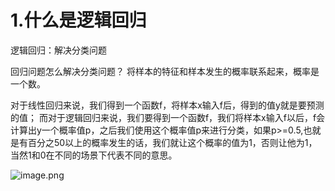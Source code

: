 # 1.什么是逻辑回归

逻辑回归：解决分类问题

回归问题怎么解决分类问题？
将样本的特征和样本发生的概率联系起来，概率是一个数。

对于线性回归来说，我们得到一个函数f，将样本x输入f后，得到的值y就是要预测的值；
而对于逻辑回归来说，我们要得到一个函数f，我们将样本x输入f以后，f会计算出y一个概率值p，之后我们使用这个概率值p来进行分类，如果p>=0.5,也就是有百分之50以上的概率发生的话，我们就让这个概率的值为1，否则让他为1，当然1和0在不同的场景下代表不同的意思。

![image.png](https://upload-images.jianshu.io/upload_images/7220971-862b48fbabe261e4.png?imageMogr2/auto-orient/strip%7CimageView2/2/w/1240)


